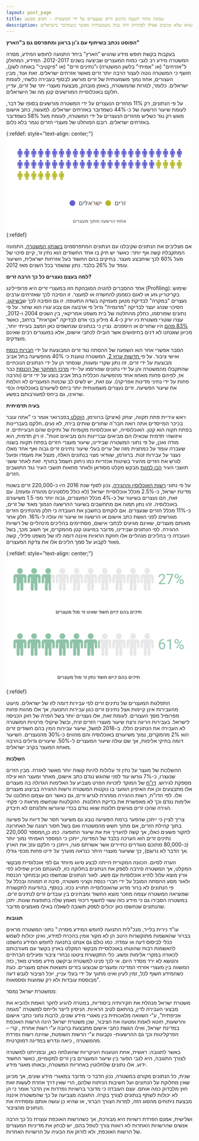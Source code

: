 ```yaml
---
layout: post_page
title: שמונה מתוך תשעה נתינים זרים שנעצרים על ידי המשטרה - חפים מפשע
description: למרות שיעור מעצרים גבוה הרבה יותר, רק אחד מכל תשעה זרים הנעצרים על ידי המשטרה מורשע בסופו של דבר ושיעור מעצרי השווא שלא מגיעים אפילו לפתיחת תיק גבוה משמעותית מאשר כשמדובר בישראלים. 
---
```


**הפוסט נכתב בשיתוף עם ג'ון בראון ומתפרסם גם ב"הארץ"**

בעקבות בקשת חופש מידע שהגיש "הארץ" ביחד התנועה לחופש המידע, מסרה המשטרה מידע רב לגבי כמות המעצרים שביצעה בשנים 2012-2017. המידע, המחולק ל"אזרחים" (או "אמיתי" בלשון המשטרה) ו"נתינים זרים" (או "פיקטיבי" באותה לשון), חושף כי המשטרה נוטה לעצור הרבה יותר זרים מאשר אזרחים ישראלים. זאת ועוד, מבין העצורים, אחוז נמוך משמעותית של זרים מורשע לבסוף בעבירה כלשהי, לעומת ישראלים. כלומר, למרות שהמשטרה, באופן מובהק, מבצעת מעצרי יתר של זרים, עדיין חלקם באוכלוסיית המורשעים קטן מה של הישראלים.

על פי הנתונים, רק 11% מהזרים הנעצרים על ידי המשטרה מורשעים בסופו של דבר, לעומת שיעור הרשעה של כ-44% כשמדובר באזרחים ישראלים. למעשה, כתב אישום מוגש רק נגד כשליש מהזרים הנעצרים על ידי המשטרה, לעומת מעל 58% כשמדובר באזרחים ישראלים. רובם המוחלט של מעצרי הזרים נגמר בלא כלום. 

{:refdef: style="text-align: center;"}
![אחוזי הרשעה מתוך מעצרים](/img/2017-07-19-0.png)
{:refdef}

אם מצליבים את הנתונים שקיבלנו עם הנתונים המתפרסמים [בשנתון המשטרה](https://www.police.gov.il/Doc/TfasimDoc/shnaton2016.pdf), התמונה המתקבלת קשה אף יותר: כאשר יש תיק בו אחד החשודים הוא נתין זר, קיים סיכוי של מעל 60% לכך שיתבצע מעצר. בתיקים בהם החשוד בעל אזרחות ישראלית,  השיעור עומד על 26% בלבד. נתון שנשמר בכל השנים מאז 2012.

**למה בעצם נעצרים כל כך הרבה זרים?**

אחד ההסברים להטיה המובהקת הזו במעצרי זרים היא פרופיילינג (Profiling): שימוש בקריטריון גזע או לאום כסממן להחשדה או למעצר. זו הסיבה לכך שאזרחים ערבים נעצרים "במקרה" לבדיקת מטען מעמיקה בשדה התעופה. זו גם הסיבה לכך ש[בשיקגו](https://chicagopatf.org/wp-content/uploads/2016/04/PATF_Final_Report_Executive_Summary_4_13_16-1.pdf), הסיכוי שנהג יעצר לבדיקה "מדגמית" גדול פי ארבעה אם צבע עורו הוא שחור. על פי נתונים שפורסמו, כחלק מהחלטה של בית משפט אמריקאי, בין השנים 2004 ו-2012, עצרו שוטרי משטרת ניו יורק כ-4.4 מיליון בני אדם לבדיקה "אקראית" ברחוב, כאשר [83% מהם](http://www.nytimes.com/interactive/2013/08/12/nyregion/stop-and-frisk-decision.html) היו שחורים או היספנים. נציין כי בנתונים שנחשפים כאן המצב בעייתי יותר, מכיוון שאנחנו לא דנים בחיפושים אשר הובילו לכתבי אישום, אלא במעצרים רבים שאינם מוצדקים.

הסבר אפשרי אחר הוא השפעה של ההסתה נגד זרים המבוצעת על ידי [חברות כנסת](http://news.nana10.co.il/Article/?ArticleID=899313) ואישי ציבור. על פי[ חדשות ערוץ 2](http://www.globes.co.il/news/article.aspx?did=1000745344), המשטרה טוענת כי 40% מהפשיעה בתל אביב מבוצעת על ידי זרים. זה נתון שקרי ומעוות, שנסתר הן על ידי הנתונים הנוכחיים שהתקבלו מהמשטרה והן על ידי נתונים שפורסמו על-ידי [מרכז המחקר של הכנסת](https://www.knesset.gov.il/mmm/data/pdf/m02625.pdf) כבר אז, לפיהם פחות מאחוז אחד מהפשיעה הכללית בתל אביב בוצע על ידי זרים (והרבה פחות על ידי נתיני מדינות אפריקה). עם זאת, יש לשים לב שכמות המעצרים לא הולמת את שיעור הפשיעה. זרים נעצרים משמעותית יותר ביחס לשיעורם באוכלוסיה וכפי שראינו, גם ביחס למעורבותם בפשע.

**בעיה תדמיתית**

ראש עיריית פתח תקווה, יצחק (איציק) ברוורמן, [הוקלט](https://www.haaretz.co.il/news/local/1.3874586)[ ](https://www.haaretz.co.il/news/local/1.3874586)בפברואר אומר כי "אתה עובר בכיכר המייסדים אתה רואה חבר'ה שחורים שותים בירה, לא נעים..חלקם בעבריינות בפתח תקוה הוא קטן. האוכלוסייה, יש אוכלוסיות מקומיות של ותיקים שהם הבעייתיים. זו איזושהי תדמית שכאילו הם מביאים עבריינות והם מביאים זונות". זו רק תדמית, הוא מודה ואכן, על פי נתוני המשטרה שבידינו, שיעור מעצרי הזרים בפתח תקווה בשנה שעברה עומד על כמחצית מזה של ערים בעלי שיעור נתינים זרים גבוה ואף אחד מאלו נעצר על עבירות זנות. ברוורמן, שוודאי מצוי בנתונים האלה, מנצל את מעמדו ופועל לגרש את הזרים מהעיר בשיטות אכזריות כמו ניתוק חשמל בחורף. זאת לאחר ששני תושבי העיר [הכו למוות](https://news.walla.co.il/item/3020877) מבקש מקלט מסודאן ולאחר מחאות תושבי העיר נגד התושבים הזרים. 

על פי נתוני [רשות האוכלוסין וההגירה](https://www.gov.il/BlobFolder/generalpage/foreign_workers_stats/he/foreigners_in_Israel_data_2016_0.pdf), נכון לסוף שנת 2016 היו כ-220,000 זרים בשטח מדינת ישראל, כ-2.5% מכלל אוכלוסיית ישראל (לא כולל פלסטינים מהגדה ומעזה). עם זאת, הם נעצרים בשיעור של כ-4% מכלל המעצרים, גבוה יותר מפי 1.5 משיעורם באוכלוסיה. זהו נתון תמוה אם מתחשבים בשיעור ההרשעה הנמוך מאוד של זרים, כ-11% מכלל הזרים שנעצרים.  אם לוקחים בחשבון את העובדה כי חלק מהנתינים הזרים מגורשים לפני הגשת כתב אישום או הרשעה אז שיעור זה עולה ל-16%. חלק אחר מאותם מעצרים, שאינם מגיעים לכתבי אישום, מסתיימים בהליכים מינהליים של רשויות ההגירה. לפי הנתונים שבידינו, מדובר במיעוט קטן מהמקרים, אך חשוב מכך, בשל העובדה כי בהליכים מנהליים אלו חוזקת הראיות איננה דומה לזו של משפט פלילי, קשה מאוד לקבוע על סמך הליכים אלו את צדקת המעצרים.

{:refdef: style="text-align: center;"}
![מעצרי זרים מול ישראלים](/img/2017-07-19-1.png)
{:refdef}


התפלגות המעצרים של נתינים זרים לפי עבירות דומה לזו של ישראלים. מיעוט מהעבירות אינן קיימות אצל נתינים זרים כגון עבירות התנועה, אך אלו מהוות פחות מפרומיל מסך העצורים. לעומת זאת, אלו נעצרים יותר בשל הפרה של חוק הכניסה לישראל.  בעבירות הריגה ורצח שיעור מעצרי הזרים זניח, ובשל שיקולי פרטיות המשטרה לא העבירה את הנתונים הללו. ב-2016 למשל, שיעור עבירות המין בהם חשודים זרים הוא 2% מהמקרים, נמוך משיעורם באוכלוסיה והם מהווים כ-30% מהנעצרים. השיעור דומה בתיקי אלימות, אך שם עולה שיעור המעצרים ל-50%. שיעורים גדולים בהרבה מאחוז המעצר בקרב ישראלים.

**השלכות**

ההשלכות של מעצר על נתין זר עלולות להיות קשות יותר מאשר לאזרח. מבין הזרים שנעצרו, כ-7% גורשו עוד לפני שהוגש נגדם כתב אישום, מאחר ומעצר הוא עילה מספקת לגירוש. [דו"ח](http://hotline.org.il/wp-content/uploads/2015/10/ImmigrationViolenceReportFinal.pdf) של המוקד לזכויות הפרט מצביע על האלימות הגדולה בה מעצרים אלו מתבצעים וכן את האיפיון הגזעני בו נוקטות המשטרה ורשות ההגירה בביצוע מעצרים אלו. לפי הדו"ח, רשות ההגירה ממהרת לגרש זרים, גם כאשר הם עצמם התלוננו על אלימות נגדם וכך לא מאפשרת את בדיקת התלונות. ההקלטות שנחשפו מראות כי פקחי הגירה שהכו זרים מגישים תלונות שווא נגדם בכדי שיגורשו ותלונתם לא תיבדק.

צריך לציין כי ייתכן שהפער ברמת הפשיעה נובע גם משיעור חסר של דיווח על פשיעה בתוך קהילת הזרים, אם מתוך חשש מהמשטרה ואם בשל חסור רצונה של האחרונה לחקור פשעים כאלו, אך קשה להעריך את את שיעור התופעה. כמו כן,המספר 220,000 נתינים זרים הוא הערכה בלבד של המדינה, ייתכן  כי המספר האמיתי נמוך יותר (כ-80,000 מתוכם מוגדרים כתיירים אשר אשרתם פגה, וייתכן כי חלקם עזב את הארץ אך הדבר לא נרשם), כך ששיעור מעצרי היתר כנראה מוערך על ידינו פחות מכפי גודלו. 

 הערה לסיום. הכוונה המקורית הייתה לבצע סיווג מיוחד גם לפי אוכלוסיית מבקשי המקלט, אך המשטרה סירבה לספק את הנתונים בחלוקה כזו, לטענתם מכיון שפילוג לפי ארץ מוצא עלול לתייג אוכלוסיות עם פשע. לאור הנתונים שנחשפו כאן ובמחקר הכנסת ולאור מסע ההסתה המובל על ידי חברי כנסת וקציני משטרה, סיבה זו תמוהה ובכלל על פי הנתונים לא ברור מדוע שהאוכלוסייה תתוייג ככזו. בנוסף, בהודעות לתקשורת שמוציאה המשטרה עצמה מוזכר מוצא החשוד ומבחינים בין עובדים זרים לנתינים זרים. במשטרה הסבירו גם כי מידע כזה עשוי לחשוף ריכוזי מאמץ שלה בתופעות שונות. יתכן שהנתונים שנחשפו כאן יכולים לספק תשובה לשאלה באילו מאמצים מדובר.

**תגובות**

עו"ד נירית בלייר, מנכ"לית התנועה לחופש המידע מסרה:" נתוני המשטרה מראים בברור שהאשמות מתוקשרות היטב הן לא מקור אמין בהכרח למידע, ואינן יכולות לשמש ככלי לביסוס דעה או עמדה. כמו כולם גם אנחנו בתנועה לחופש המידע נחשפנו להאשמות רבות שהוטחו באוכלוסיית מבקשי המקלט בארץ בקשר עם מעורבותם לכאורה במקרי אלימות ופשע. כלי התקשורת ציטטו נבחרי ציבור ופעילים חברתיים והנושא לא ירד מסדר היום. אי לכך פנינו למשטרה וביקשנו מידע מפורט מאד, כזה המשווה בין מעצרי אזרחי המדינה ומעצרים שבוצעו בזרים ותוצאות אותם מעצרים. כעת כשהמידע חשוף לכל, זמין לעיון ואינו מתווך על ידי בעלי עניין, יוכל הציבור לגבש דעה מבוססת עובדות ולא רק שמועות וססמאות".

ממשטרת ישראל נמסר:

 משטרת ישראל מנהלת את חקירותיה ביסודיות, במטרה להגיע לחקר האמת ולהביא את מבצעי העבירה לדין, בהתאם לטיב הראיות. הניסיון לייצר ולייחס למשטרה "מגמה אכיפתית", ע"י השוואה מלאכותית בין מאגרי מידע שונים, לרבות נתוני כתבי אישום והרשעות, חוטא לאמת ומטעה את הציבור, שכן משטרת ישראל הינה הרשות האוכפת במדינת ישראל, ואילו הגשת כתבי אישום מתבצעת ברובה ע"י רשות אחרת , קרי – הפרקליטות וכך גם ההרשעות- נקבעות ע"י הרשות השופטת, שהינה רשות נפרדת מהמשטרה , כיאה ונדרש במדינה דמוקרטית.

באשר לתגובה: ראשית, אחת הטענות העיקריות שהועלתה כאן, ובפנייתנו למשטרה לצורך התגובה, היא לגבי הפער בין שיעור המעצרים בין זרים למקומיים, כאשר החשוד ידוע. אלו נתונים שלחלוטין באחריות המשטרה, ובאותו מאגר מידע. 

שנית, כל הנתונים מקורם במשטרה, נכון הדבר כי מדובר במאגרי מידע שונים, אך מכיוון שאין מחלוקת על הנתונים ועל חשיבות הניתוח שלהם, הרי שאין דרך אחרת לעשות זאת חוץ מלבדוק כמה אותם. עצם העובדה כי מדובר ברשויות נפרדות אין הדבר אומר כי הן לא יכולות לשתף בנתונים לצורך בקרה. התגובה מצביעה על כך שהמשטרה איננה מבצעת ניתוחים מהסוג הזה, למרות הצורך הברור, או שהיא כן עושה אותם ומסתירה את הנתונים מהציבור.

ושלישית, אמנם הפרדת רשויות היא מבורכת, אך כשהרשות האוכפת עוצרת כל כך הרבה אנשים שהרשויות האחרות לא רואות צורך לטפל בהם, יש לבחון את מדיניות המעצרים של הרשות האוכפת, ולא לזרוק את הבעיה על הרשויות האחרות.

